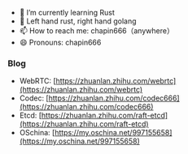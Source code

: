 - 🌱 I’m currently learning Rust
- 💪 Left hand rust, right hand golang
- 📫 How to reach me: chapin666（anywhere） 
- 😄 Pronouns: chapin666

### Blog
- WebRTC: [https://zhuanlan.zhihu.com/webrtc](https://zhuanlan.zhihu.com/webrtc)
- Codec: [https://zhuanlan.zhihu.com/codec666](https://zhuanlan.zhihu.com/codec666)
- Etcd: [https://zhuanlan.zhihu.com/raft-etcd](https://zhuanlan.zhihu.com/raft-etcd)
- OSchina: [https://my.oschina.net/997155658](https://my.oschina.net/997155658)
